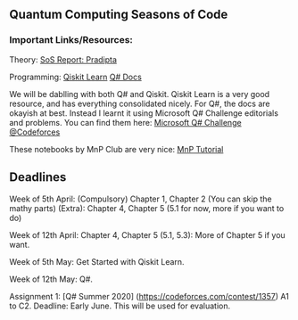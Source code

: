 ## Quantum Computing Seasons of Code	

### Important Links/Resources:

Theory:
[SoS Report: Pradipta](https://github.com/geekpradd/Quantum-Computing-SoS)



Programming:
[Qiskit Learn](https://qiskit.org/textbook/preface.html)
[Q# Docs](https://docs.microsoft.com/en-us/azure/quantum/user-guide/)


We will be dablling with both Q# and Qiskit. Qiskit Learn is a very good resource, and has everything consolidated nicely. For Q#, the docs are okayish at best. Instead I learnt it using Microsoft Q# Challenge editorials and problems.
You can find them here:
[Microsoft Q# Challenge @Codeforces](https://codeforces.com/msqs2020)

These notebooks by MnP Club are very nice:
[MnP Tutorial](https://github.com/mnp-club/Quantum_Computing_Workshop_2020)

## Deadlines

Week of 5th April: (Compulsory) Chapter 1, Chapter 2 (You can skip the mathy parts)
(Extra): Chapter 4, Chapter 5 (5.1 for now, more if you want to do)

Week of 12th April: Chapter 4, Chapter 5 (5.1, 5.3): More of Chapter 5 if you want.  

Week of 5th May: Get Started with Qiskit Learn.

Week of 12th May: Q#. 

Assignment 1: [Q# Summer 2020] (https://codeforces.com/contest/1357) A1 to C2.
Deadline: Early June.
This will be used for evaluation.




